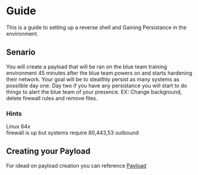 # Guide   

This is a guide to setting up a reverse shell and Gaining Persistance in the environment.

## Senario

You will create a payload that will be ran on the blue team training environment 45 minutes after the blue team powers on and starts hardening their network. Your goal will be to stealthly persist as many systems as possilble day one. Day two if you have any persistance you will start to do things to alert the blue team of your presence. EX: Change background, delete firewall rules and remove files.

### Hints   

Linux 64x   
firewall is up but systems require 80,443,53 outbound


## Creating your Payload

For idead on payload creation you can reference [Payload](https://github.com/vipertooth/Notes/blob/master/Lab1/Payload.md)
